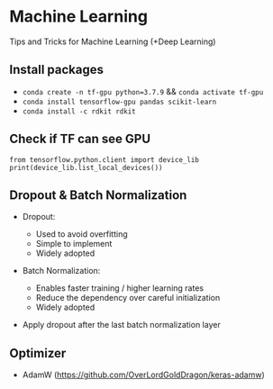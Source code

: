 # Machine Learning
Tips and Tricks for Machine Learning (+Deep Learning)

## Install packages

- `conda create -n tf-gpu python=3.7.9` && `conda activate tf-gpu`
- `conda install tensorflow-gpu pandas scikit-learn`
- `conda install -c rdkit rdkit`

## Check if TF can see GPU

```
from tensorflow.python.client import device_lib
print(device_lib.list_local_devices())
```


## Dropout & Batch Normalization

- Dropout:
  - Used to avoid overfitting
  - Simple to implement
  - Widely adopted
- Batch Normalization:
  - Enables faster training / higher learning rates
  - Reduce the dependency over careful initialization
  - Widely adopted

- Apply dropout after the last batch normalization layer

## Optimizer

- AdamW (https://github.com/OverLordGoldDragon/keras-adamw)
